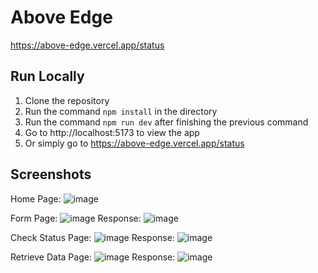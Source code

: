 # Above Edge
https://above-edge.vercel.app/status

## Run Locally
1. Clone the repository
2. Run the command `npm install` in the directory
3. Run the command `npm run dev` after finishing the previous command
4. Go to http://localhost:5173 to view the app
5. Or simply go to https://above-edge.vercel.app/status

## Screenshots
Home Page:
![image](https://github.com/Pranshu1902/Above-Edge/assets/70687348/4771d2e8-d807-45dc-bbdb-ee1b1a2953e6)

Form Page:
![image](https://github.com/Pranshu1902/Above-Edge/assets/70687348/c4f28579-fa3b-4d75-9ac2-48335b8517fc)
Response:
![image](https://github.com/Pranshu1902/Above-Edge/assets/70687348/222605af-817e-41fd-b082-4ceca1795d4d)

Check Status Page:
![image](https://github.com/Pranshu1902/Above-Edge/assets/70687348/6970c830-0f1a-4d85-9777-424d23410aa8)
Response:
![image](https://github.com/Pranshu1902/Above-Edge/assets/70687348/c5e89c4e-2631-4d32-9b9a-50e6666882b5)

Retrieve Data Page:
![image](https://github.com/Pranshu1902/Above-Edge/assets/70687348/19d33500-6f5b-4eab-b17e-6b8c6e457761)
Response:
![image](https://github.com/Pranshu1902/Above-Edge/assets/70687348/7fcfca9a-16a7-4f9e-a1e3-f730ee863a64)
